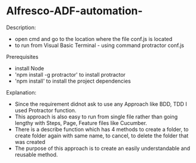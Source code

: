 # Alfresco-ADF-automation-

Description:
- open cmd and go to the location where the file conf.js is located
- to run from Visual Basic Terminal - using command protractor conf.js

Prerequisites
- install Node
- 'npm install -g protractor' to install protractor
- 'npm install' to install the project dependencies


Explanation:
- Since the requirement didnot ask to use any Approach like BDD, TDD I used Protractor function.
- This approach is also easy to run from single file rather than going lengthy with Steps, Page, Feature files like Cucumber.
- There is a describe function which has 4 methods to create a folder, to create folder again with same name, to cancel, to delete the folder that was created
- The purpose of this approach is to create an easily understandable and reusable method.
